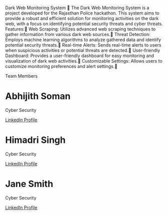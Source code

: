 Dark Web Monitoring System 🎯
The Dark Web Monitoring System is a project developed for the Rajasthan Police hackathon.
This system aims to provide a robust and efficient solution for monitoring activities on the dark web, with a focus on identifying potential security threats and cyber threats.
Features:🎯
Web Scraping: Utilizes advanced web scraping techniques to gather information from various dark web sources.🎯
Threat Detection: Employs machine learning algorithms to analyze gathered data and identify potential security threats.🎯
Real-time Alerts: Sends real-time alerts to users when suspicious activities or potential threats are detected.🎯
User-friendly Dashboard: Provides a user-friendly dashboard for easy monitoring and visualization of dark web activities.🎯
Customizable Settings: Allows users to customize monitoring preferences and alert settings.🎯


Team Members
<!DOCTYPE html>
<html lang="en">
<head>
  <meta charset="UTF-8">
  <meta name="viewport" content="width=device-width, initial-scale=1.0">
</head>
<body>
  <h1>Abhijith Soman</h1>
  <p>Cyber Security</p>
  <a href="https://www.linkedin.com/in/abhijith-soman-5b597225b/" target="_blank">LinkedIn Profile</a>
</body>
</html>

<!DOCTYPE html>
<html lang="en">
<head>
  <meta charset="UTF-8">
  <meta name="viewport" content="width=device-width, initial-scale=1.0">
</head>
<body>
  <h1>Himadri Singh</h1>
  <p>Cyber Security</p>
  <a href="https://www.linkedin.com/in/himadri-singh-6a6927261?miniProfileUrn=urn%3Ali%3Afs_miniProfile%3AACoAAEBjER4BoGUCBEKPy2-Xb9hd3tPqYT3BxXs&lipi=urn%3Ali%3Apage%3Ad_flagship3_search_srp_all%3BCmxYe3%2FBQmaXe4jZJ7K%2B%2BA%3D%3D" target="_blank">LinkedIn Profile</a>
</body>
</html>

<!DOCTYPE html>
<html lang="en">
<head>
  <meta charset="UTF-8">
  <meta name="viewport" content="width=device-width, initial-scale=1.0">
</head>
<body>
  <h1>Jane Smith</h1>
  <p>Cyber Security</p>
  <a href="https://www.linkedin.com/in/daksha-soni-14052224b?miniProfileUrn=urn%3Ali%3Afs_miniProfile%3AACoAAD3V3EABWq9Z0dFZDPRRkYAvrYrHAdpUWNs&lipi=urn%3Ali%3Apage%3Ad_flagship3_search_srp_all%3BfJdXf%2F77SWO9SSg9nr2K7w%3D%3D" target="_blank">LinkedIn Profile</a>
</body>
</html>



